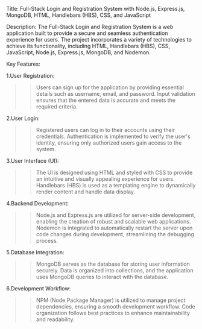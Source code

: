 Title: Full-Stack Login and Registration System with Node.js, Express.js, MongoDB, HTML, Handlebars (HBS), CSS, and JavaScript

Description:
The Full-Stack Login and Registration System is a web application built to provide a secure and seamless authentication experience for users. The project incorporates a variety of technologies to achieve its functionality, including HTML, Handlebars (HBS), CSS, JavaScript, Node.js, Express.js, MongoDB, and Nodemon.

Key Features:

1.User Registration:

>>Users can sign up for the application by providing essential details such as username, email, and password.
>>Input validation ensures that the entered data is accurate and meets the required criteria.

2.User Login:

>>Registered users can log in to their accounts using their credentials.
>>Authentication is implemented to verify the user's identity, ensuring only authorized users gain access to the system.

3.User Interface (UI):

>>The UI is designed using HTML and styled with CSS to provide an intuitive and visually appealing experience for users.
>>Handlebars (HBS) is used as a templating engine to dynamically render content and handle data display.

4.Backend Development:

>>Node.js and Express.js are utilized for server-side development, enabling the creation of robust and scalable web applications.
>>Nodemon is integrated to automatically restart the server upon code changes during development, streamlining the debugging process.

5.Database Integration:

>>MongoDB serves as the database for storing user information securely.
>>Data is organized into collections, and the application uses MongoDB queries to interact with the database.


6.Development Workflow:

>>NPM (Node Package Manager) is utilized to manage project dependencies, ensuring a smooth development workflow.
>>Code organization follows best practices to enhance maintainability and readability.

